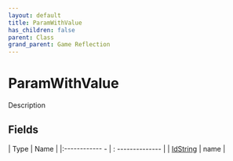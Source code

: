 ```yaml
---
layout: default
title: ParamWithValue
has_children: false
parent: Class
grand_parent: Game Reflection
---
```

# ParamWithValue
Description 

## Fields
| Type | Name |
|:------------ - | : -------------- |
| [IdString](game-reflection/components/id_string.md) | name |

